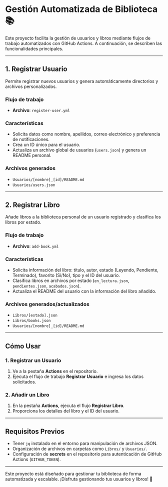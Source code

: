 # Gestión Automatizada de Biblioteca 📚

Este proyecto facilita la gestión de usuarios y libros mediante flujos de trabajo automatizados con GitHub Actions. A continuación, se describen las funcionalidades principales.

---

## **1. Registrar Usuario**
Permite registrar nuevos usuarios y genera automáticamente directorios y archivos personalizados.

### Flujo de trabajo
- **Archivo**: `register-user.yml`

### Características
- Solicita datos como nombre, apellidos, correo electrónico y preferencia de notificaciones.
- Crea un ID único para el usuario.
- Actualiza un archivo global de usuarios (`users.json`) y genera un README personal.

### Archivos generados
- `Usuarios/[nombre]_[id]/README.md`
- `Usuarios/users.json`

---

## **2. Registrar Libro**
Añade libros a la biblioteca personal de un usuario registrado y clasifica los libros por estado.

### Flujo de trabajo
- **Archivo**: `add-book.yml`

### Características
- Solicita información del libro: título, autor, estado (Leyendo, Pendiente, Terminado), favorito (Sí/No), tipo y el ID del usuario.
- Clasifica libros en archivos por estado (`en_lectura.json`, `pendientes.json`, `acabados.json`).
- Actualiza el README del usuario con la información del libro añadido.

### Archivos generados/actualizados
- `Libros/[estado].json`
- `Libros/books.json`
- `Usuarios/[nombre]_[id]/README.md`

---

## **Cómo Usar**

### 1. Registrar un Usuario
1. Ve a la pestaña **Actions** en el repositorio.
2. Ejecuta el flujo de trabajo **Registrar Usuario** e ingresa los datos solicitados.

### 2. Añadir un Libro
1. En la pestaña **Actions**, ejecuta el flujo **Registrar Libro**.
2. Proporciona los detalles del libro y el ID del usuario.

---

## **Requisitos Previos**
- Tener `jq` instalado en el entorno para manipulación de archivos JSON.
- Organización de archivos en carpetas como `Libros/` y `Usuarios/`.
- Configuración de **secrets** en el repositorio para autenticación de GitHub Actions (`GITHUB_TOKEN`).

---

Este proyecto está diseñado para gestionar tu biblioteca de forma automatizada y escalable. ¡Disfruta gestionando tus usuarios y libros! 🚀
